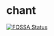# chant
[![FOSSA Status](https://app.fossa.com/api/projects/custom%2B12866%2Fgithub.com%2Fibrahimsuzer%2Fchant.svg?type=shield)](https://app.fossa.com/projects/custom%2B12866%2Fgithub.com%2Fibrahimsuzer%2Fchant?ref=badge_shield)

